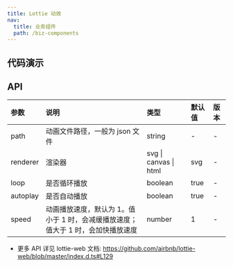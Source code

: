 ```yaml
---
title: Lottie 动效
nav:
  title: 业务组件
  path: /biz-components
---
```


## 代码演示

<code src="./demo/basic.tsx" title="基本"></code>

<code src="./demo/speed.tsx" title="播放速度"></code>

<code src="./demo/control.tsx" title="播放控制"></code>

## API

| 参数 | 说明 | 类型 | 默认值 | 版本 |
| :-- | :-- | :-- | :-- | :-- |
| path | 动画文件路径，一般为 json 文件 | string | - | - |
| renderer | 渲染器 | svg \| canvas \| html | svg | - |
| loop | 是否循环播放 | boolean | true | - |
| autoplay | 是否自动播放 | boolean | true | - |
| speed | 动画播放速度，默认为 1。值小于 1 时，会减缓播放速度；值大于 1 时，会加快播放速度 | number | 1 | - |

- 更多 API 详见 lottie-web 文档: https://github.com/airbnb/lottie-web/blob/master/index.d.ts#L129
